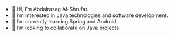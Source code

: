 - 👋 Hi, I’m Abdalrazag Al-Shrufat.
- 👀 I’m interested in Java technologies and software development.
- 🌱 I’m currently learning Spring and Android.
- 💞️ I’m looking to collaborate on Java projects.

<!---
abdalrazagHasan/abdalrazagHasan is a ✨ special ✨ repository because its `README.md` (this file) appears on your GitHub profile.
You can click the Preview link to take a look at your changes.
--->
